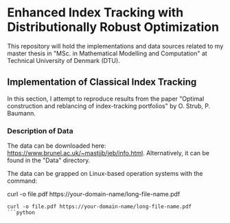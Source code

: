 # Enhanced Index Tracking with Distributionally Robust Optimization

This repository will hold the implementations and data sources related to my master thesis in "MSc. in Mathematical Modelling and Computation" at Technical University of Denmark (DTU). 

## Implementation of Classical Index Tracking

In this section, I attempt to reproduce results from the paper "Optimal construction and reblancing of index-tracking portfolios" by O. Strub, P. Baumann.

### Description of Data

The data can be downloaded here: https://www.brunel.ac.uk/~mastjjb/jeb/info.html. Alternatively, it can be found in the "Data" directory.

The data can be grapped on Linux-based operation systems with the command: 

curl -o file.pdf https://your-domain-name/long-file-name.pdf

```
curl -o file.pdf https://your-domain-name/long-file-name.pdf
```python
